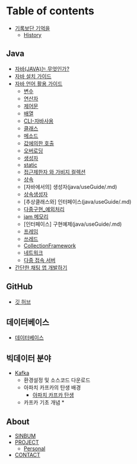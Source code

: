 # Table of contents

* [기록보단 기억을](README.md)
  * [History](History.md)

## Java

* [자바(JAVA)는 무엇인가?](java/WhatIsJava.md) 
* [자바 설치 가이드](java/JavaEnvGuide.md)
* [자바 언어 활용 가이드](java/javaUseGuide.md)
  * [변수](java/useGuide/Variable.md)
  * [연산자](java/useGuide/Operator.md)
  * [제어문](java/useGuide/ControlStatement.md)
  * [배열](java/useGuide/Array.md)
  * [CLI-자바사용](java/useGuide/JavaUseInCLI.md)
  * [클래스](java/useGuide/Class.md)
  * [메소드](java/useGuide/method.md)
  * [값에의한 호출](java/useGuide/CallByRef.md)
  * [오버로딩](java/useGuide/Overloading.md)
  * [생성자](java/useGuide/Constructor.md)
  * [static](java/useGuide/Static.md)
  * [접근제한자 와 가비지 컬렉션](java/useGuide/.md)
  * [상속](java/useGuide/.md)
  * [자바에서의] 생성자(java/useGuide/.md)
  * [상속생성자](java/useGuide/.md)
  * [추상클래스와] 인터페이스(java/useGuide/.md)
  * [다중구현_예외처리](java/useGuide/.md)
  * [jam 메모리](java/useGuide/.md)
  * [인터페이스] 구현예제(java/useGuide/.md)
  * [프레임](java/useGuide/.md)
  * [쓰레드](java/useGuide/.md)
  * [CollectionFramework](java/useGuide/.md)
  * [네트워크](java/useGuide/.md)
  * [다중 접속 서버](java/useGuide/.md)
* [간단한 채팅 앱 개발하기](java/miniProject/chat.md)


## GitHub

* [깃 허브](undefined.md)

## 데이터베이스

* [데이터베이스](undefined-1.md)

## 빅데이터 분야

* [Kafka](bigData/kafka/kafka.md)
  * 환경설정 및 소스코드 다운로드
  * 아파치 카프카의 탄생 배경
    * [아파치 카프카 탄생](bigData/kafka/kafkaBorn.md)
  * 카프카 기초 개념
    * 

## About

* [SINBUM](about/sinbum.md)  
* [PROJECT](about/project.md)
  * [Personal](about/project/personal.md)
* [CONTACT](about/contact.md)
